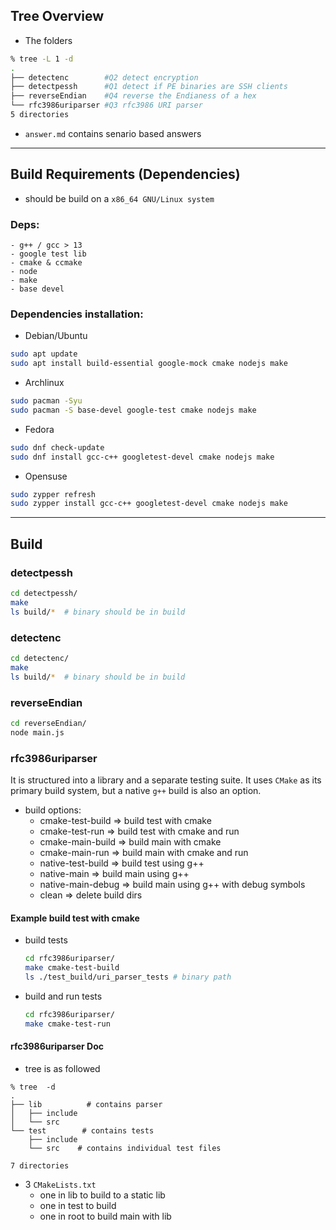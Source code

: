 ## Tree Overview

- The folders

```bash
% tree -L 1 -d
.
├── detectenc        #Q2 detect encryption
├── detectpessh      #Q1 detect if PE binaries are SSH clients
├── reverseEndian    #Q4 reverse the Endianess of a hex
└── rfc3986uriparser #Q3 rfc3986 URI parser
5 directories
```

- `answer.md` contains senario based answers

---

## Build Requirements (Dependencies)

- should be build on a `x86_64 GNU/Linux system`

### Deps:

    - g++ / gcc > 13
    - google test lib
    - cmake & ccmake
    - node
    - make
    - base devel

### Dependencies installation:

- Debian/Ubuntu

```bash
sudo apt update
sudo apt install build-essential google-mock cmake nodejs make
```

- Archlinux

```bash
sudo pacman -Syu
sudo pacman -S base-devel google-test cmake nodejs make
```

- Fedora

```bash
sudo dnf check-update
sudo dnf install gcc-c++ googletest-devel cmake nodejs make
```

- Opensuse

```bash
sudo zypper refresh
sudo zypper install gcc-c++ googletest-devel cmake nodejs make
```

---

## Build

### detectpessh

```bash
cd detectpessh/
make
ls build/*  # binary should be in build
```

### detectenc

```bash
cd detectenc/
make
ls build/*  # binary should be in build

```

### reverseEndian

```bash
cd reverseEndian/
node main.js
```

### rfc3986uriparser

It is structured into a library and a separate testing suite.
It uses `CMake` as its primary build system, but a native
`g++` build is also an option.

- build options:
  - cmake-test-build => build test with cmake
  - cmake-test-run => build test with cmake and run
  - cmake-main-build => build main with cmake
  - cmake-main-run => build main with cmake and run
  - native-test-build => build test using g++
  - native-main => build main using g++
  - native-main-debug => build main using g++ with debug symbols
  - clean => delete build dirs

#### Example build test with cmake

- build tests
  ```bash
  cd rfc3986uriparser/
  make cmake-test-build
  ls ./test_build/uri_parser_tests # binary path
  ```
- build and run tests
  ```bash
  cd rfc3986uriparser/
  make cmake-test-run
  ```

#### rfc3986uriparser Doc

- tree is as followed

```tree
% tree  -d
.
├── lib          # contains parser
│   ├── include
│   └── src
└── test        # contains tests
    ├── include
    └── src    # contains individual test files

7 directories
```

- 3 `CMakeLists.txt`
  - one in lib to build to a static lib
  - one in test to build
  - one in root to build main with lib

